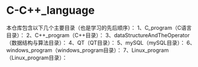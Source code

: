# C-C++_language
本仓库包含以下几个主要目录（也是学习的先后顺序）：
1、C_program（C语言目录）：
2、C++_program（C++目录）：
3、dataStructureAndTheOperator（数据结构与算法目录）：
4、QT（QT目录）：
5、mySQL（mySQL目录）：
6、windows_program（windows_program目录）：
7、Linux_program（Linux_program目录）：